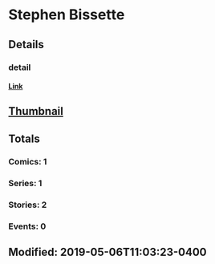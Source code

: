 # Stephen  Bissette 
## Details
### detail
#### [Link](http://marvel.com/comics/creators/9463/stephen_bissette?utm_campaign=apiRef&utm_source=225578a89fc76f3d20fbffda5d17a88d)
## [Thumbnail](http://i.annihil.us/u/prod/marvel/i/mg/b/40/image_not_available.jpg)
## Totals
### Comics: 1
### Series: 1
### Stories: 2
### Events: 0
## Modified: 2019-05-06T11:03:23-0400